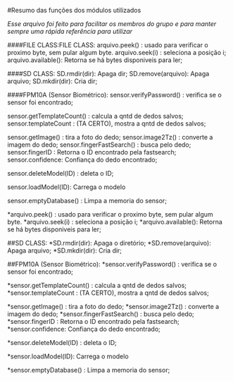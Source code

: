 #Resumo das funções dos módulos utilizados

_Esse arquivo foi feito para facilitar os membros do grupo e para manter sempre uma rápida referência para utilizar_

####FILE CLASS:FILE CLASS:
arquivo.peek() : usado para verificar o proximo byte, sem pular algum byte.
arquivo.seek(i) : seleciona a posição i;
arquivo.available(): Retorna se há bytes disponiveis para ler;

####SD CLASS:
SD.rmdir(dir): Apaga dir;
SD.remove(arquivo): Apaga arquivo;
SD.mkdir(dir): Cria dir;

####FPM10A (Sensor Biométrico):
sensor.verifyPassword() : verifica se o sensor foi encontrado;

sensor.getTemplateCount() : calcula a qntd de dedos salvos;
sensor.templateCount : (TA CERTO), mostra a qntd de dedos salvos;

sensor.getImage() : tira a foto do dedo;
sensor.image2Tz() : converte a imagem do dedo;
sensor.fingerFastSearch() : busca pelo dedo;
sensor.fingerID : Retorna o ID encontrado pela fastsearch;
sensor.confidence: Confiança do dedo encontrado;

sensor.deleteModel(ID) : deleta o ID;

sensor.loadModel(ID): Carrega o modelo

sensor.emptyDatabase() : Limpa a memoria do sensor;

*arquivo.peek() : usado para verificar o proximo byte, sem pular algum byte.
*arquivo.seek(i) : seleciona a posição i;
*arquivo.available(): Retorna se há bytes disponiveis para ler;

##SD CLASS:
*SD.rmdir(dir): Apaga o diretório;
*SD.remove(arquivo): Apaga arquivo;
*SD.mkdir(dir): Cria dir;

##FPM10A (Sensor Biométrico):
*sensor.verifyPassword() : verifica se o sensor foi encontrado;

*sensor.getTemplateCount() : calcula a qntd de dedos salvos;
*sensor.templateCount : (TA CERTO), mostra a qntd de dedos salvos;

*sensor.getImage() : tira a foto do dedo;
*sensor.image2Tz() : converte a imagem do dedo;
*sensor.fingerFastSearch() : busca pelo dedo;
*sensor.fingerID : Retorna o ID encontrado pela fastsearch;
*sensor.confidence: Confiança do dedo encontrado;

*sensor.deleteModel(ID) : deleta o ID;

*sensor.loadModel(ID): Carrega o modelo

*sensor.emptyDatabase() : Limpa a memoria do sensor;
